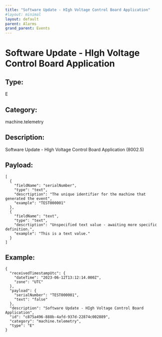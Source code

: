 ```yaml
---
title: "Software Update - HIgh Voltage Control Board Application"
#layout: minimal
layout: default
parent: Alarms
grand_parent: Events
---
```


# Software Update - HIgh Voltage Control Board Application

## Type:

E

## Category:

machine.telemetry

## Description: 

Software Update - HIgh Voltage Control Board Application (8002.5)

## Payload:

```
[
  {
    "fieldName": "serialNumber",
    "type": "text",
    "descrtiption": "The unique identifier for the machine that generated the event",
    "example": "TEST000001"
  },
  {
    "fieldName": "text",
    "type": "text",
    "descrtiption": "Unspecified text value - awaiting more specific definition.",
    "example": "This is a text value."
  }
]
```

## Example:

```
{
  "receivedTimestampUtc": {
    "dateTime": "2023-06-12T13:12:14.000Z",
    "zone": "UTC"
  },
  "payload": {
    "serialNumber": "TEST000001",
    "text": "false"
  },
  "description": "Software Update - HIgh Voltage Control Board Application",
  "id": "c875a496-888b-4afd-937d-22874c002889",
  "category": "machine.telemetry",
  "type": "E"
}
```
